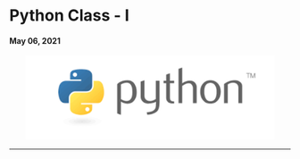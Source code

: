 # Python Class - I

#### May 06, 2021

<div align="center"><img src="../python.png" alt="python" height="150" /></div>

<hr>